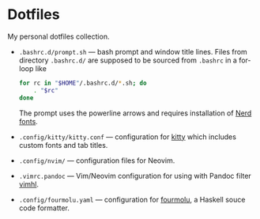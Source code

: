 Dotfiles
========

My personal dotfiles collection.

- `.bashrc.d/prompt.sh` &mdash; bash prompt and window title lines. Files from
  directory `.bashrc.d/` are supposed to be sourced from `.bashrc` in a
  for-loop like

  ```sh
  for rc in "$HOME"/.bashrc.d/*.sh; do
      . "$rc"
  done
  ```

  The prompt uses the powerline arrows and requires installation of
  [Nerd fonts](https://github.com/ryanoasis/nerd-fonts).

- `.config/kitty/kitty.conf` &mdash; configuration for
  [kitty](https://github.com/kovidgoyal/kitty) which includes custom fonts and
  tab titles.

- `.config/nvim/` &mdash; configuration files for Neovim.

- `.vimrc.pandoc` &mdash; Vim/Neovim configuration for using with Pandoc filter
  [vimhl](https://github.com/lyokha/vim-publish-helper).

- `.config/fourmolu.yaml` &mdash; configuration for
  [fourmolu](https://github.com/fourmolu/fourmolu), a Haskell souce code
  formatter.

